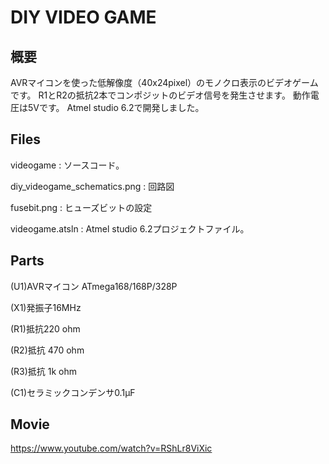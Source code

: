 # DIY VIDEO GAME
## 概要
AVRマイコンを使った低解像度（40x24pixel）のモノクロ表示のビデオゲームです。
R1とR2の抵抗2本でコンポジットのビデオ信号を発生させます。
動作電圧は5Vです。
Atmel studio 6.2で開発しました。

## Files
videogame : ソースコード。

diy_videogame_schematics.png : 回路図

fusebit.png : ヒューズビットの設定

videogame.atsln : Atmel studio 6.2プロジェクトファイル。

## Parts
(U1)AVRマイコン ATmega168/168P/328P	 

(X1)発振子16MHz

(R1)抵抗220 ohm	 

(R2)抵抗 470 ohm	 

(R3)抵抗 1k ohm	 

(C1)セラミックコンデンサ0.1μF	 

## Movie
https://www.youtube.com/watch?v=RShLr8ViXic
